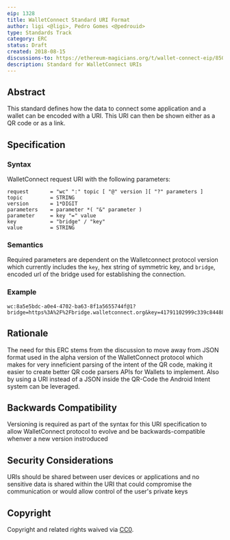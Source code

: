 ```yaml
---
eip: 1328
title: WalletConnect Standard URI Format
author: ligi <@ligi>, Pedro Gomes <@pedrouid>
type: Standards Track
category: ERC
status: Draft
created: 2018-08-15
discussions-to: https://ethereum-magicians.org/t/wallet-connect-eip/850
description: Standard for WalletConnect URIs
---
```


## Abstract

This standard defines how the data to connect some application and a wallet can be encoded with a URI. This URI can then be shown either as a QR code or as a link.

## Specification

### Syntax

WalletConnect request URI with the following parameters:

    request       = "wc" ":" topic [ "@" version ][ "?" parameters ]
    topic         = STRING
    version       = 1*DIGIT
    parameters    = parameter *( "&" parameter )
    parameter     = key "=" value
    key           = "bridge" / "key"
    value         = STRING

### Semantics

Required parameters are dependent on the Walletconnect protocol version which currently includes the `key`, hex string of symmetric key, and `bridge`, encoded url of the bridge used for establishing the connection.

### Example

```
wc:8a5e5bdc-a0e4-4702-ba63-8f1a5655744f@1?bridge=https%3A%2F%2Fbridge.walletconnect.org&key=41791102999c339c844880b23950704cc43aa840f3739e365323cda4dfa89e7a
```

## Rationale

The need for this ERC stems from the discussion to move away from JSON format used in the alpha version of the WalletConnect protocol which makes for very inneficient parsing of the intent of the QR code, making it easier to create better QR code parsers APIs for Wallets to implement. Also by using a URI instead of a JSON inside the QR-Code the Android Intent system can be leveraged.

## Backwards Compatibility

Versioning is required as part of the syntax for this URI specification to allow WalletConnect protocol to evolve and be backwards-compatible whenver a new version instroduced

## Security Considerations

URIs should be shared between user devices or applications and no sensitive data is shared within the URI that could compromise the communication or would allow control of the user's private keys

## Copyright

Copyright and related rights waived via [CC0](https://creativecommons.org/publicdomain/zero/1.0/).
